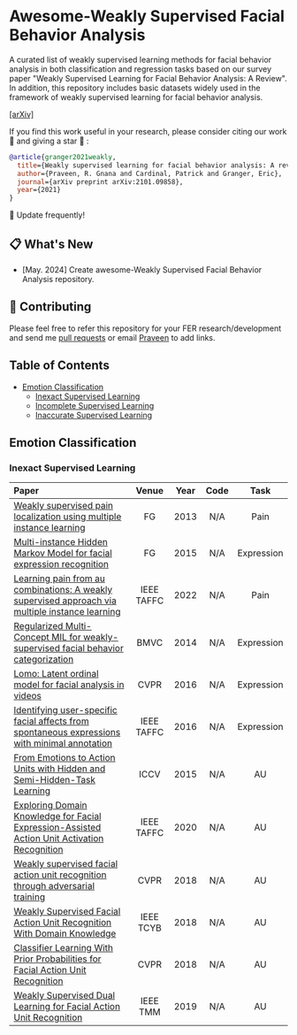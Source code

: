 # Awesome-Weakly Supervised Facial Behavior Analysis

A curated list of weakly supervised learning methods for facial behavior analysis in both classification and regression tasks based on our survey paper "Weakly Supervised Learning for Facial Behavior Analysis: A Review". In addition, this repository includes basic datasets widely used in the framework of weakly supervised learning for facial behavior analysis. 

[[arXiv]](https://arxiv.org/abs/2101.09858)

If you find this work useful in your research, please consider citing our work :pencil: and giving a star :star2: :
```bibtex
@article{granger2021weakly,
  title={Weakly supervised learning for facial behavior analysis: A review},
  author={Praveen, R. Gnana and Cardinal, Patrick and Granger, Eric},
  journal={arXiv preprint arXiv:2101.09858},
  year={2021}
}
```


👀 Update frequently!

## 📋 What's New

- [May. 2024] Create awesome-Weakly Supervised Facial Behavior Analysis repository.

## 👥 Contributing
Please feel free to refer this repository for your FER research/development and send me [pull requests](https://github.com/kdhht2334/awesome-SOTA-FER/pulls) or email [Praveen](praveenrgp1988@gmail.com) to add links.


## Table of Contents

- [Emotion Classification](#seven-emotion) <a id="seven-emotion"></a>
  - [Inexact Supervised Learning](#2024-c)
  - [Incomplete Supervised Learning](#2023-c)
  - [Inaccurate Supervised Learning](#2022-c)


## Emotion Classification <a id="seven-emotion"></a>

### Inexact Supervised Learning <a id="2024-c"></a>

| Paper | Venue | Year | Code | Task
| :---  | :---: | :---:  | :---:| :---:|
| [Weakly supervised pain localization using multiple instance learning](https://ieeexplore.ieee.org/document/6553762) | FG | 2013 | N/A | Pain |
| [Multi-instance Hidden Markov Model for facial expression recognition](https://ieeexplore.ieee.org/document/7163116) | FG | 2015 | N/A | Expression |
| [Learning pain from au combinations: A weakly supervised approach via multiple instance learning](https://ieeexplore.ieee.org/document/8887215) | IEEE TAFFC | 2022 | N/A | Pain |
| [Regularized Multi-Concept MIL for weakly-supervised facial behavior categorization](https://www.upf.edu/documents/8407855/8409953/RMCMIL_BMVC2014.pdf/70cf3e1b-e407-31a7-434f-bbad149c9966) | BMVC | 2014 | N/A | Expression
| [Lomo: Latent ordinal model for facial analysis in videos](https://ieeexplore.ieee.org/document/7780971) | CVPR | 2016 | N/A | Expression
| [Identifying user-specific facial affects from spontaneous expressions with minimal annotation](https://ieeexplore.ieee.org/abstract/document/7308029) | IEEE TAFFC | 2016 | N/A | Expression
| [From Emotions to Action Units with Hidden and Semi-Hidden-Task Learning](https://ieeexplore.ieee.org/document/7410779) | ICCV | 2015 | N/A | AU
| [Exploring Domain Knowledge for Facial Expression-Assisted Action Unit Activation Recognition](https://ieeexplore.ieee.org/abstract/document/8329513) | IEEE TAFFC | 2020 | N/A | AU
| [Weakly supervised facial action unit recognition through adversarial training](https://ieeexplore.ieee.org/document/8578331) | CVPR | 2018 | N/A | AU
| [Weakly Supervised Facial Action Unit Recognition With Domain Knowledge](https://ieeexplore.ieee.org/abstract/document/8472814) | IEEE TCYB | 2018 | N/A | AU
| [Classifier Learning With Prior Probabilities for Facial Action Unit Recognition](https://openaccess.thecvf.com/content_cvpr_2018/html/Zhang_Classifier_Learning_With_CVPR_2018_paper.html) | CVPR | 2018 | N/A | AU
| [Weakly Supervised Dual Learning for Facial Action Unit Recognition](https://ieeexplore.ieee.org/abstract/document/8712447) | IEEE TMM | 2019 | N/A | AU




